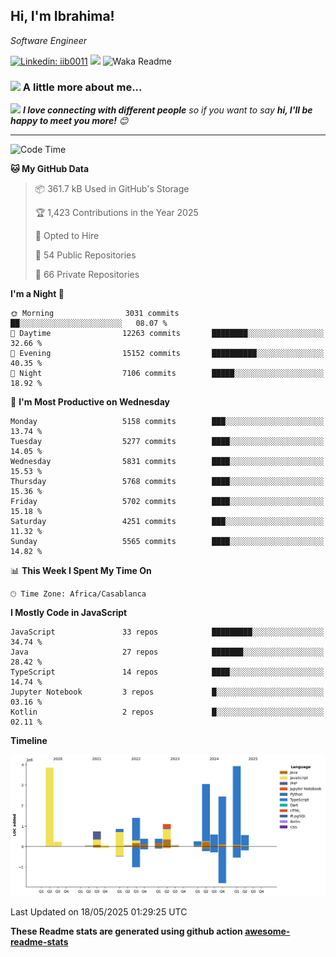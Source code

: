 <h2>Hi, I'm Ibrahima! </h2>
<p><em>Software Engineer 
</em></p>


[![Linkedin: iib0011](https://img.shields.io/badge/-iib0011-blue?style=flat-square&logo=Linkedin&logoColor=white&link=https://www.linkedin.com/in/iib0011/)](https://www.linkedin.com/in/iib0011/)
![](https://visitor-badge.glitch.me/badge?page_id=iib0011)
![Waka Readme](https://github.com/iib0011/iib0011/workflows/Waka%20Readme/badge.svg)


### <img src="https://media.giphy.com/media/VgCDAzcKvsR6OM0uWg/giphy.gif" width="50"> A little more about me...  


<img src="https://media.giphy.com/media/LnQjpWaON8nhr21vNW/giphy.gif" width="60"> <em><b>I love connecting with different people</b> so if you want to say <b>hi, I'll be happy to meet you more!</b> 😊</em>

---
<!--START_SECTION:waka-->
![Code Time](http://img.shields.io/badge/Code%20Time-4%2C847%20hrs%2044%20mins-blue)

**🐱 My GitHub Data** 

> 📦 361.7 kB Used in GitHub's Storage 
 > 
> 🏆 1,423 Contributions in the Year 2025
 > 
> 💼 Opted to Hire
 > 
> 📜 54 Public Repositories 
 > 
> 🔑 66 Private Repositories 
 > 
**I'm a Night 🦉** 

```text
🌞 Morning                3031 commits        ██░░░░░░░░░░░░░░░░░░░░░░░   08.07 % 
🌆 Daytime                12263 commits       ████████░░░░░░░░░░░░░░░░░   32.66 % 
🌃 Evening                15152 commits       ██████████░░░░░░░░░░░░░░░   40.35 % 
🌙 Night                  7106 commits        █████░░░░░░░░░░░░░░░░░░░░   18.92 % 
```
📅 **I'm Most Productive on Wednesday** 

```text
Monday                   5158 commits        ███░░░░░░░░░░░░░░░░░░░░░░   13.74 % 
Tuesday                  5277 commits        ████░░░░░░░░░░░░░░░░░░░░░   14.05 % 
Wednesday                5831 commits        ████░░░░░░░░░░░░░░░░░░░░░   15.53 % 
Thursday                 5768 commits        ████░░░░░░░░░░░░░░░░░░░░░   15.36 % 
Friday                   5702 commits        ████░░░░░░░░░░░░░░░░░░░░░   15.18 % 
Saturday                 4251 commits        ███░░░░░░░░░░░░░░░░░░░░░░   11.32 % 
Sunday                   5565 commits        ████░░░░░░░░░░░░░░░░░░░░░   14.82 % 
```


📊 **This Week I Spent My Time On** 

```text
🕑︎ Time Zone: Africa/Casablanca
```

**I Mostly Code in JavaScript** 

```text
JavaScript               33 repos            █████████░░░░░░░░░░░░░░░░   34.74 % 
Java                     27 repos            ███████░░░░░░░░░░░░░░░░░░   28.42 % 
TypeScript               14 repos            ████░░░░░░░░░░░░░░░░░░░░░   14.74 % 
Jupyter Notebook         3 repos             █░░░░░░░░░░░░░░░░░░░░░░░░   03.16 % 
Kotlin                   2 repos             █░░░░░░░░░░░░░░░░░░░░░░░░   02.11 % 
```



**Timeline**

![Lines of Code chart](https://raw.githubusercontent.com/iib0011/iib0011/master/assets/bar_graph.png)


 Last Updated on 18/05/2025 01:29:25 UTC
<!--END_SECTION:waka-->

**These Readme stats are generated using github action [awesome-readme-stats](https://github.com/iib0011/waka-readme-stats)**
